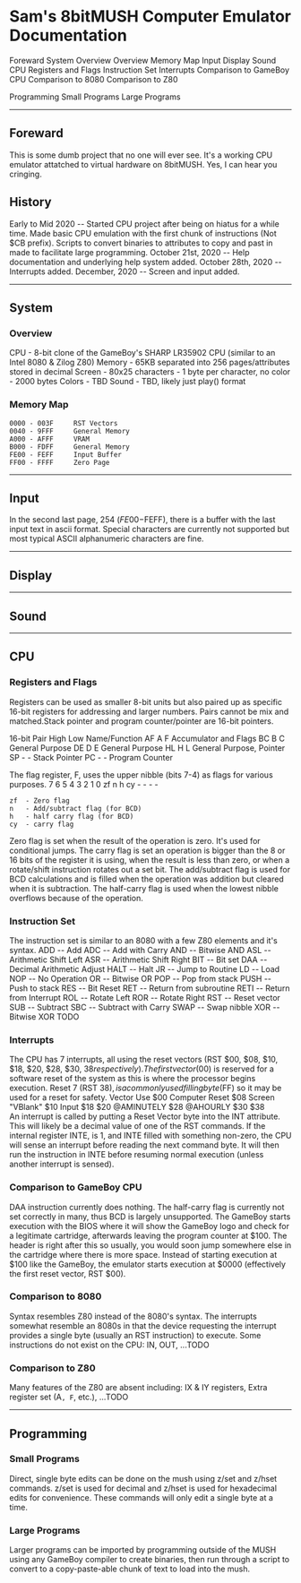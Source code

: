 # Sam's 8bitMUSH Computer Emulator Documentation

Foreward
System Overview
    Overview
    Memory Map
Input
Display
Sound
CPU
    Registers and Flags
    Instruction Set
    Interrupts
    Comparison to GameBoy CPU
    Comparison to 8080
    Comparison to Z80
    
Programming
    Small Programs
    Large Programs

---

## Foreward

This is some dumb project that no one will ever see. It's a working CPU emulator attatched to virtual hardware on 8bitMUSH. Yes, I can hear you cringing.


## History
Early to Mid 2020 -- Started CPU project after being on hiatus for a while time. Made basic CPU emulation with the first chunk of instructions (Not $CB prefix). Scripts to convert binaries to attributes to copy and past in made to facilitate large programming.
October 21st, 2020 -- Help documentation and underlying help system added.
October 28th, 2020 -- Interrupts added.
December, 2020 -- Screen and input added.

---

## System

### Overview
CPU	- 8-bit clone of the GameBoy's SHARP LR35902 CPU (similar to an Intel 8080 & Zilog Z80)
Memory	- 65KB separated into 256 pages/attributes stored in decimal
Screen	- 80x25 characters
	- 1 byte per character, no color
	- 2000 bytes
Colors	- TBD
Sound	- TBD, likely just play() format

### Memory Map
    0000 - 003F	    RST Vectors
    0040 - 9FFF	    General Memory
    A000 - AFFF	    VRAM
    B000 - FDFF	    General Memory
    FE00 - FEFF	    Input Buffer
    FF00 - FFFF	    Zero Page

---

## Input

In the second last page, 254 ($FE00-$FEFF), there is a buffer with the last input text in ascii format. Special characters are currently not supported but most typical ASCII alphanumeric characters are fine.

---

## Display

---

## Sound

---

## CPU

### Registers and Flags
Registers can be used as smaller 8-bit units but also paired up as specific 16-bit registers for addressing and larger numbers. Pairs cannot be mix and matched.Stack pointer and program counter/pointer are 16-bit pointers.

16-bit Pair	High	Low	Name/Function
AF		A	F	Accumulator and Flags
BC		B	C	General Purpose
DE		D	E	General Purpose
HL		H	L	General Purpose, Pointer
SP		-	-	Stack Pointer
PC		-	-	Program Counter

The flag register, F, uses the upper nibble (bits 7-4) as flags for various purposes.
    7	6   5	4   3	2   1	0
    zf	n   h	cy  -	-   -	-

    zf	- Zero flag
    n	- Add/subtract flag (for BCD)
    h	- half carry flag (for BCD)
    cy	- carry flag

Zero flag is set when the result of the operation is zero. It's used for conditional jumps. The carry flag is set an operation is bigger than the 8 or 16 bits of the register it is using, when the result is less than zero, or when a rotate/shift instruction rotates out a set bit. The add/subtract flag is used for BCD calculations and is filled when the operation was addition but cleared when it is subtraction. The half-carry flag is used when the lowest nibble overflows because of the operation.

### Instruction Set
The instruction set is similar to an 8080 with a few Z80 elements and it's syntax.
ADD -- Add
ADC -- Add with Carry
AND -- Bitwise AND
ASL -- Arithmetic Shift Left
ASR -- Arithmetic Shift Right
BIT -- Bit set
DAA -- Decimal Arithmetic Adjust
HALT -- Halt
JR -- Jump to Routine
LD -- Load
NOP -- No Operation
OR -- Bitwise OR
POP -- Pop from stack
PUSH -- Push to stack
RES -- Bit Reset
RET -- Return from subroutine
RETI -- Return from Interrupt
ROL -- Rotate Left
ROR -- Rotate Right
RST -- Reset vector
SUB -- Subtract
SBC -- Subtract with Carry
SWAP -- Swap nibble
XOR -- Bitwise XOR
TODO


### Interrupts
The CPU has 7 interrupts, all using the reset vectors (RST $00, $08, $10, $18, $20, $28, $30, $38 respectively). The first vector ($00) is reserved for a software reset of the system as this is where the processor begins execution. Reset 7 (RST $38), is a commonly used filling byte ($FF) so it may be used for a reset for safety.
    Vector  Use
    $00	    Computer Reset
    $08	    Screen "VBlank"
    $10	    Input
    $18	
    $20	    @AMINUTELY
    $28	    @AHOURLY
    $30	
    $38	    
An interrupt is called by putting a Reset Vector byte into the INT attribute. This will likely be a decimal value of one of the RST commands. If the internal register INTE, is 1, and INTE filled with something non-zero, the CPU will sense an interrupt before reading the next command byte. It will then run the instruction in INTE before resuming normal execution (unless another interrupt is sensed).

### Comparison to GameBoy CPU
DAA instruction currently does nothing. The half-carry flag is currently not set correctly in many, thus BCD is largely unsupported.
The GameBoy starts execution with the BIOS where it will show the GameBoy logo and check for a legitimate cartridge, afterwards leaving the program counter at $100. The header is right after this so usually, you would soon jump somewhere else in the cartridge where there is more space. Instead of starting execution at $100 like the GameBoy, the emulator starts execution at $0000 (effectively the first reset vector, RST $00).

### Comparison to 8080
Syntax resembles Z80 instead of the 8080's syntax. The interrupts somewhat resemble an 8080s in that the device requesting the interrupt provides a single byte (usually an RST instruction) to execute. Some instructions do not exist on the CPU: IN, OUT, ...TODO

### Comparison to Z80
Many features of the Z80 are absent including: IX & IY registers, Extra register set (A`, F`, etc.), ...TODO

---

## Programming

### Small Programs
Direct, single byte edits can be done on the mush using z/set and z/hset commands. z/set is used for decimal and z/hset is used for hexadecimal edits for convenience. These commands will only edit a single byte at a time.

### Large Programs
Larger programs can be imported by programming outside of the MUSH using any GameBoy compiler to create binaries, then run through a script to convert to a copy-paste-able chunk of text to load into the mush.
